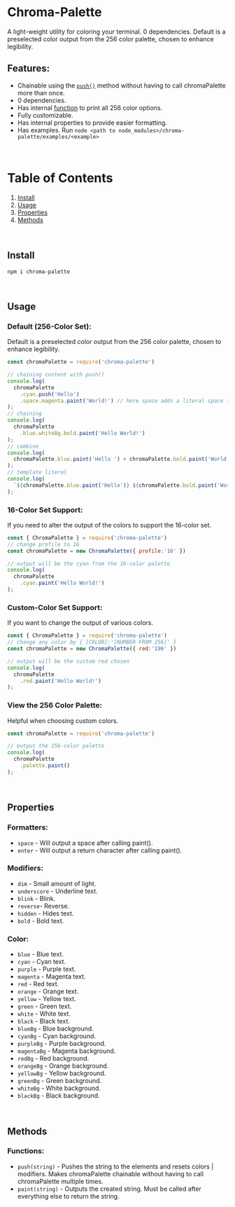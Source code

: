 
# Chroma-Palette

A light-weight utility for coloring your terminal. 0 dependencies. Default is a preselected color output from the 256 color palette, chosen to enhance legibility.


## Features:

- Chainable using the [`push()`](#methods) method without having to call chromaPalette more than once.
- 0 dependencies.
- Has internal [function](#256) to print all 256 color options.
- Fully customizable.
- Has internal properties to provide easier formatting.
- Has examples. Run `node <path to node_modules>/chroma-palette/examples/<example>`

<br />

# Table of Contents
1. [ Install ](#install) <br />
2. [ Usage ](#examples) <br />
2. [ Properties ](#props) <br />
2. [ Methods ](#methods) <br />

<br />

<a name="install"></a>
## Install

```console
npm i chroma-palette 
```

<br />

<a name="examples"></a>
## Usage


### Default (256-Color Set):

Default is a preselected color output from the 256 color palette, chosen to enhance legibility.

```js
const chromaPalette = require('chroma-palette')

// chaining content with push()
console.log(
  chromaPalette
    .cyan.push('Hello')
    .space.magenta.paint('World!') // here space adds a literal space to elements
);
// chaining
console.log(
  chromaPalette
    .blue.whiteBg.bold.paint('Hello World!')
);
// combine
console.log(
  chromaPalette.blue.paint('Hello ') + chromaPalette.bold.paint('World') + '!'
);
// template literal
console.log(
  `${chromaPalette.blue.paint('Hello')} ${chromaPalette.bold.paint('World')}!`
);
```


### 16-Color Set Support:

If you need to alter the output of the colors to support the 16-color set.

```js
const { ChromaPalette } = require('chroma-palette')
// change profile to 16
const chromaPalette = new ChromaPalette({ profile:'16' })

// output will be the cyan from the 16-color palette
console.log(
  chromaPalette
    .cyan.paint('Hello World!')
);
```


### Custom-Color Set Support:

If you want to change the output of various colors. 

```js
const { ChromaPalette } = require('chroma-palette')
// change any color by { [COLOR]:'[NUMBER FROM 256]' }
const chromaPalette = new ChromaPalette({ red:'196' })

// output will be the custom red chosen
console.log(
  chromaPalette
    .red.paint('Hello World!')
);
```


<a name="256"></a>
### View the 256 Color Palette: 

Helpful when choosing custom colors.

```js
const chromaPalette = require('chroma-palette')

// output the 256-color palette
console.log(
  chromaPalette
    .palette.paint()
);
```

<br />

<a name="props"></a>
## Properties


### Formatters:

- `space` - Will output a space after calling paint().
- `enter` - Will output a return character after calling paint().


### Modifiers:

- `dim` - Small amount of light.
- `underscore` - Underline text.
- `blink` - Blink.
- `reverse`- Reverse.
- `hidden` - Hides text.
- `bold` - Bold text.


### Color:

- `blue` - Blue text.
- `cyan` - Cyan text.
- `purple` - Purple text.
- `magenta` - Magenta text.
- `red` - Red text.
- `orange` - Orange text.
- `yellow` - Yellow text.
- `green` - Green text.
- `white` - White text.
- `black` - Black text.
- `blueBg` - Blue background.
- `cyanBg` - Cyan background.
- `purpleBg` - Purple background.
- `magentaBg` - Magenta background.
- `redBg` - Red background.
- `orangeBg` - Orange background.
- `yellowBg` - Yellow background.
- `greenBg` - Green background.
- `whiteBg` - White background.
- `blackBg` - Black background.

<br />

<a name="methods"></a>
## Methods


### Functions:

- `push(string)` - Pushes the string to the elements and resets colors | modifiers. Makes chromaPalette chainable without having to call chromaPalette multiple times.
- `paint(string)` - Outputs the created string. Must be called after everything else to return the string.

